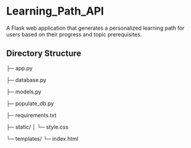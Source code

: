 # Learning_Path_API
A Flask web application that generates a personalized learning path for users based on their progress and topic prerequisites.

## Directory Structure

├─ app.py

├─ database.py

├─ models.py

├─ populate_db.py

├─ requirements.txt

├─ static/
│   └─ style.css

└─ templates/
    └─ index.html
